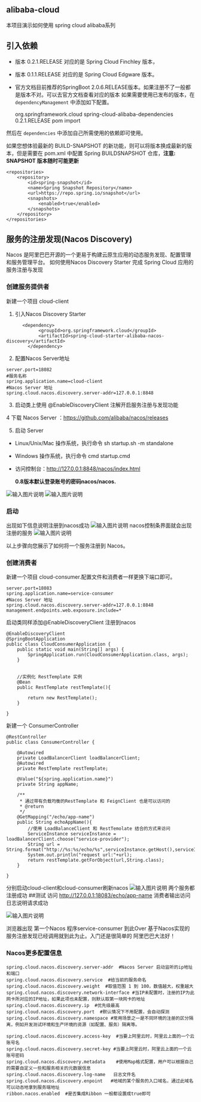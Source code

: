 ## alibaba-cloud
本项目演示如何使用 spring cloud alibaba系列
## 引入依赖
- 版本 0.2.1.RELEASE 对应的是 Spring Cloud Finchley 版本，
- 版本 0.1.1.RELEASE 对应的是 Spring Cloud Edgware 版本。
- 官方文档目前推荐的SpringBoot 2.0.6.RELEASE版本。如果注册不了一般都是版本不对。可以去官方文档查看对应的版本
如果需要使用已发布的版本，在 `dependencyManagement` 中添加如下配置。

	<dependencyManagement>
        <dependencies>
            <dependency>
                <groupId>org.springframework.cloud</groupId>
                <artifactId>spring-cloud-alibaba-dependencies</artifactId>
                <version>0.2.1.RELEASE</version>
                <type>pom</type>
                <scope>import</scope>
            </dependency>
        </dependencies>
    </dependencyManagement>

然后在 `dependencies` 中添加自己所需使用的依赖即可使用。

如果您想体验最新的 BUILD-SNAPSHOT 的新功能，则可以将版本换成最新的版本，但是需要在 pom.xml 中配置 Spring BUILDSNAPSHOT 仓库，**注意: SNAPSHOT 版本随时可能更新**

	<repositories>
        <repository>
            <id>spring-snapshot</id>
            <name>Spring Snapshot Repository</name>
            <url>https://repo.spring.io/snapshot</url>
            <snapshots>
                <enabled>true</enabled>
            </snapshots>
        </repository>
    </repositories>
## 服务的注册发现(Nacos Discovery)
Nacos 是阿里巴巴开源的一个更易于构建云原生应用的动态服务发现、配置管理和服务管理平台。
如何使用Nacos Discovery Starter 完成 Spring Cloud 应用的服务注册与发现
### 创建服务提供者
新建一个项目 cloud-client

1. 引入Nacos Discovery Starter


```
	  <dependency>
            <groupId>org.springframework.cloud</groupId>
            <artifactId>spring-cloud-starter-alibaba-nacos-discovery</artifactId>
        </dependency>
```

	
2. 配置Nacos Server地址
```
server.port=18082
#服务名称
spring.application.name=cloud-client
#Nacos Server 地址
spring.cloud.nacos.discovery.server-addr=127.0.0.1:8848
```
    
3. 启动类上使用 @EnableDiscoveryClient 注解开启服务注册与发现功能

4 下载 Nacos Server ：https://github.com/alibaba/nacos/releases

5. 启动 Server
- Linux/Unix/Mac 操作系统，执行命令 sh startup.sh -m standalone
- Windows 操作系统，执行命令 cmd startup.cmd
- 访问控制台：http://127.0.0.1:8848/nacos/index.html  

  **0.8版本默认登录账号的密码nacos/nacos.** 

![输入图片说明](https://images.gitee.com/uploads/images/2019/0124/125758_aa62dddb_1478371.png)
![输入图片说明](https://images.gitee.com/uploads/images/2019/0124/130000_4da3402a_1478371.png "登录界面")

### 启动
出现如下信息说明注册到nacos成功
![输入图片说明](https://images.gitee.com/uploads/images/2019/0125/180020_c426127d_1478371.png)
nacos控制条界面就会出现注册的服务
![输入图片说明](https://images.gitee.com/uploads/images/2019/0125/180210_3d75c743_1478371.png)

以上步骤向您展示了如何将一个服务注册到 Nacos。

### 创建消费者
新建一个项目 cloud-consumer.配置文件和消费者一样更换下端口即可。

```
server.port=18083
spring.application.name=service-consumer
#Nacos Server 地址
spring.cloud.nacos.discovery.server-addr=127.0.0.1:8848
management.endpoints.web.exposure.include=*

```
启动类同样添加@EnableDiscoveryClient 注册到nacos


```
@EnableDiscoveryClient
@SpringBootApplication
public class CloudConsumerApplication {
    public static void main(String[] args) {
        SpringApplication.run(CloudConsumerApplication.class, args);
    }


    //实例化 RestTemplate 实例
    @Bean
    public RestTemplate restTemplate(){

        return new RestTemplate();
    }

}
```
新建一个 ConsumerController

```
@RestController
public class ConsumerController {

    @Autowired
    private LoadBalancerClient loadBalancerClient;
    @Autowired
    private RestTemplate restTemplate;

    @Value("${spring.application.name}")
    private String appName;

    /**
     * 通过带有负载均衡的RestTemplate 和 FeignClient 也是可以访问的
     * @return
     */
    @GetMapping("/echo/app-name")
    public String echoAppName(){
        //使用 LoadBalanceClient 和 RestTemolate 结合的方式来访问
        ServiceInstance serviceInstance = loadBalancerClient.choose("service-provider");
        String url = String.format("http://%s:%s/echo/%s",serviceInstance.getHost(),serviceInstance.getPort(),appName);
        System.out.println("request url:"+url);
        return restTemplate.getForObject(url,String.class);
    }

}

```
分别启动cloud-client和cloud-consumer刷新nacos
![输入图片说明](https://images.gitee.com/uploads/images/2019/0125/183238_acff8d12_1478371.png)
两个服务都注册成功
##测试
访问 http://127.0.0.1:18083/echo/app-name 消费者输出访问日志说明请求成功

![输入图片说明](https://images.gitee.com/uploads/images/2019/0125/183350_f130882c_1478371.png)

浏览器出现 第一个Nacos 程序service-consumer 到此Over 基于Nacos实现的服务注册发现已经调用就到此为止。入门还是很简单的 阿里巴巴大法好！

### Nacos更多配置信息

```
spring.cloud.nacos.discovery.server-addr  #Nacos Server 启动监听的ip地址和端口
spring.cloud.nacos.discovery.service  #给当前的服务命名
spring.cloud.nacos.discovery.weight  #取值范围 1 到 100，数值越大，权重越大
spring.cloud.nacos.discovery.network-interface #当IP未配置时，注册的IP为此网卡所对应的IP地址，如果此项也未配置，则默认取第一块网卡的地址
spring.cloud.nacos.discovery.ip  #优先级最高
spring.cloud.nacos.discovery.port  #默认情况下不用配置，会自动探测
spring.cloud.nacos.discovery.namespace #常用场景之一是不同环境的注册的区分隔离，例如开发测试环境和生产环境的资源（如配置、服务）隔离等。

spring.cloud.nacos.discovery.access-key  #当要上阿里云时，阿里云上面的一个云账号名
spring.cloud.nacos.discovery.secret-key #当要上阿里云时，阿里云上面的一个云账号密码
spring.cloud.nacos.discovery.metadata    #使用Map格式配置，用户可以根据自己的需要自定义一些和服务相关的元数据信息
spring.cloud.nacos.discovery.log-name   日志文件名
spring.cloud.nacos.discovery.enpoint   #地域的某个服务的入口域名，通过此域名可以动态地拿到服务端地址
ribbon.nacos.enabled  #是否集成Ribbon 一般都设置成true即可
```

